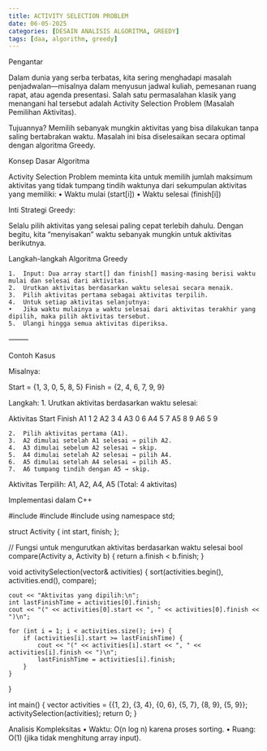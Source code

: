 ```yaml
---
title: ACTIVITY SELECTION PROBLEM
date: 06-05-2025
categories: [DESAIN ANALISIS ALGORITMA, GREEDY]
tags: [daa, algorithm, greedy]
---
```

Pengantar

Dalam dunia yang serba terbatas, kita sering menghadapi masalah penjadwalan—misalnya dalam menyusun jadwal kuliah, pemesanan ruang rapat, atau agenda presentasi. Salah satu permasalahan klasik yang menangani hal tersebut adalah Activity Selection Problem (Masalah Pemilihan Aktivitas).

Tujuannya? Memilih sebanyak mungkin aktivitas yang bisa dilakukan tanpa saling bertabrakan waktu. Masalah ini bisa diselesaikan secara optimal dengan algoritma Greedy.

Konsep Dasar Algoritma

Activity Selection Problem meminta kita untuk memilih jumlah maksimum aktivitas yang tidak tumpang tindih waktunya dari sekumpulan aktivitas yang memiliki:
	•	Waktu mulai (start[i])
	•	Waktu selesai (finish[i])

Inti Strategi Greedy:

Selalu pilih aktivitas yang selesai paling cepat terlebih dahulu. Dengan begitu, kita “menyisakan” waktu sebanyak mungkin untuk aktivitas berikutnya.

Langkah-langkah Algoritma Greedy

	1.	Input: Dua array start[] dan finish[] masing-masing berisi waktu mulai dan selesai dari aktivitas.
	2.	Urutkan aktivitas berdasarkan waktu selesai secara menaik.
	3.	Pilih aktivitas pertama sebagai aktivitas terpilih.
	4.	Untuk setiap aktivitas selanjutnya:
	•	Jika waktu mulainya ≥ waktu selesai dari aktivitas terakhir yang dipilih, maka pilih aktivitas tersebut.
	5.	Ulangi hingga semua aktivitas diperiksa.

⸻

Contoh Kasus

Misalnya:

Start  = {1, 3, 0, 5, 8, 5}
Finish = {2, 4, 6, 7, 9, 9}

Langkah:
	1.	Urutkan aktivitas berdasarkan waktu selesai:

Aktivitas	Start	Finish
A1	           1	2
A2             3	4
A3	           0	6
A4	           5	7
A5	           8	9
A6	           5	9

	2.	Pilih aktivitas pertama (A1).
	3.	A2 dimulai setelah A1 selesai → pilih A2.
	4.	A3 dimulai sebelum A2 selesai → skip.
	5.	A4 dimulai setelah A2 selesai → pilih A4.
	6.	A5 dimulai setelah A4 selesai → pilih A5.
	7.	A6 tumpang tindih dengan A5 → skip.

Aktivitas Terpilih: A1, A2, A4, A5 (Total: 4 aktivitas)

Implementasi dalam C++

#include <iostream>
#include <vector>
#include <algorithm>
using namespace std;

struct Activity {
    int start, finish;
};

// Fungsi untuk mengurutkan aktivitas berdasarkan waktu selesai
bool compare(Activity a, Activity b) {
    return a.finish < b.finish;
}

void activitySelection(vector<Activity>& activities) {
    sort(activities.begin(), activities.end(), compare);

    cout << "Aktivitas yang dipilih:\n";
    int lastFinishTime = activities[0].finish;
    cout << "(" << activities[0].start << ", " << activities[0].finish << ")\n";

    for (int i = 1; i < activities.size(); i++) {
        if (activities[i].start >= lastFinishTime) {
            cout << "(" << activities[i].start << ", " << activities[i].finish << ")\n";
            lastFinishTime = activities[i].finish;
        }
    }
}

int main() {
    vector<Activity> activities = {{1, 2}, {3, 4}, {0, 6}, {5, 7}, {8, 9}, {5, 9}};
    activitySelection(activities);
    return 0;
}


Analisis Kompleksitas
	•	Waktu: O(n log n) karena proses sorting.
	•	Ruang: O(1) (jika tidak menghitung array input).






